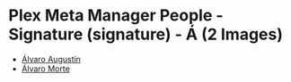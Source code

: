 # Plex Meta Manager People - Signature (signature) - Á (2 Images)

* [Álvaro Augustín](https://raw.githubusercontent.com/meisnate12/Plex-Meta-Manager-People-signature/master/Á/Images/%C3%81lvaro%20August%C3%ADn.jpg)
* [Álvaro Morte](https://raw.githubusercontent.com/meisnate12/Plex-Meta-Manager-People-signature/master/Á/Images/%C3%81lvaro%20Morte.jpg)